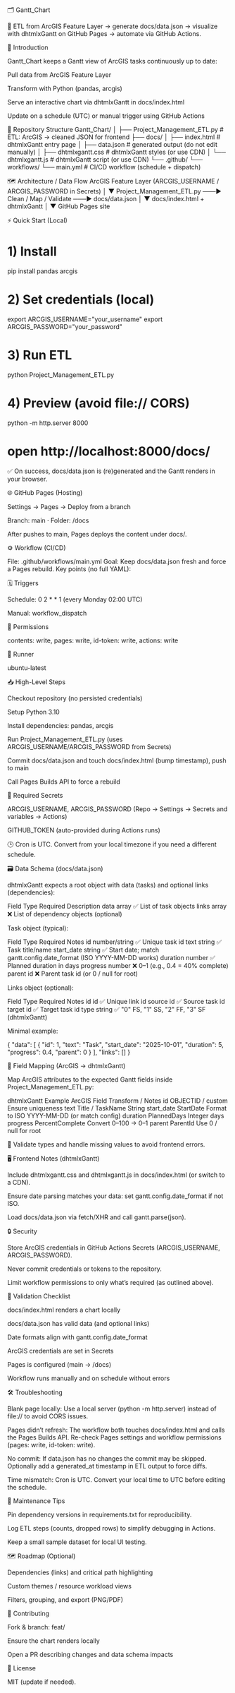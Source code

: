 🗂️ Gantt_Chart

📘 ETL from ArcGIS Feature Layer → generate docs/data.json → visualize with dhtmlxGantt on GitHub Pages → automate via GitHub Actions.

📖 Introduction

Gantt_Chart keeps a Gantt view of ArcGIS tasks continuously up to date:

Pull data from ArcGIS Feature Layer

Transform with Python (pandas, arcgis)

Serve an interactive chart via dhtmlxGantt in docs/index.html

Update on a schedule (UTC) or manual trigger using GitHub Actions

🧱 Repository Structure
Gantt_Chart/
│
├── Project_Management_ETL.py        # ETL: ArcGIS → cleaned JSON for frontend
├── docs/
│   ├── index.html                   # dhtmlxGantt entry page
│   ├── data.json                    # generated output (do not edit manually)
│   ├── dhtmlxgantt.css              # dhtmlxGantt styles (or use CDN)
│   └── dhtmlxgantt.js               # dhtmlxGantt script (or use CDN)
└── .github/
    └── workflows/
        └── main.yml                 # CI/CD workflow (schedule + dispatch)

🗺️ Architecture / Data Flow
ArcGIS Feature Layer
   (ARCGIS_USERNAME / ARCGIS_PASSWORD in Secrets)
            │
            ▼
Project_Management_ETL.py  ───►  Clean / Map / Validate  ───►  docs/data.json
                                                                  │
                                                                  ▼
                                                     docs/index.html + dhtmlxGantt
                                                                  │
                                                                  ▼
                                                            GitHub Pages site

⚡ Quick Start (Local)
# 1) Install
pip install pandas arcgis

# 2) Set credentials (local)
export ARCGIS_USERNAME="your_username"
export ARCGIS_PASSWORD="your_password"

# 3) Run ETL
python Project_Management_ETL.py

# 4) Preview (avoid file:// CORS)
python -m http.server 8000
# open http://localhost:8000/docs/


✅ On success, docs/data.json is (re)generated and the Gantt renders in your browser.

🌐 GitHub Pages (Hosting)

Settings → Pages → Deploy from a branch

Branch: main · Folder: /docs

After pushes to main, Pages deploys the content under docs/.

⚙️ Workflow (CI/CD)

File: .github/workflows/main.yml
Goal: Keep docs/data.json fresh and force a Pages rebuild.
Key points (no full YAML):

🗓️ Triggers

Schedule: 0 2 * * 1 (every Monday 02:00 UTC)

Manual: workflow_dispatch

🔐 Permissions

contents: write, pages: write, id-token: write, actions: write

🧱 Runner

ubuntu-latest

📥 High-Level Steps

Checkout repository (no persisted credentials)

Setup Python 3.10

Install dependencies: pandas, arcgis

Run Project_Management_ETL.py (uses ARCGIS_USERNAME/ARCGIS_PASSWORD from Secrets)

Commit docs/data.json and touch docs/index.html (bump timestamp), push to main

Call Pages Builds API to force a rebuild

🔑 Required Secrets

ARCGIS_USERNAME, ARCGIS_PASSWORD (Repo → Settings → Secrets and variables → Actions)

GITHUB_TOKEN (auto-provided during Actions runs)

🕒 Cron is UTC. Convert from your local timezone if you need a different schedule.

🗃️ Data Schema (docs/data.json)

dhtmlxGantt expects a root object with data (tasks) and optional links (dependencies):

Field	Type	Required	Description
data	array	✅	List of task objects
links	array	❌	List of dependency objects (optional)

Task object (typical):

Field	Type	Required	Notes
id	number/string	✅	Unique task id
text	string	✅	Task title/name
start_date	string	✅	Start date; match gantt.config.date_format (ISO YYYY-MM-DD works)
duration	number	✅	Planned duration in days
progress	number	❌	0–1 (e.g., 0.4 = 40% complete)
parent	id	❌	Parent task id (or 0 / null for root)

Links object (optional):

Field	Type	Required	Notes
id	id	✅	Unique link id
source	id	✅	Source task id
target	id	✅	Target task id
type	string	✅	"0" FS, "1" SS, "2" FF, "3" SF (dhtmlxGantt)

Minimal example:

{
  "data": [
    { "id": 1, "text": "Task", "start_date": "2025-10-01", "duration": 5, "progress": 0.4, "parent": 0 }
  ],
  "links": []
}

🔁 Field Mapping (ArcGIS → dhtmlxGantt)

Map ArcGIS attributes to the expected Gantt fields inside Project_Management_ETL.py:

dhtmlxGantt	Example ArcGIS Field	Transform / Notes
id	OBJECTID / custom	Ensure uniqueness
text	Title / TaskName	String
start_date	StartDate	Format to ISO YYYY-MM-DD (or match config)
duration	PlannedDays	Integer days
progress	PercentComplete	Convert 0–100 → 0–1
parent	ParentId	Use 0 / null for root

🧪 Validate types and handle missing values to avoid frontend errors.

🖥️ Frontend Notes (dhtmlxGantt)

Include dhtmlxgantt.css and dhtmlxgantt.js in docs/index.html (or switch to a CDN).

Ensure date parsing matches your data: set gantt.config.date_format if not ISO.

Load docs/data.json via fetch/XHR and call gantt.parse(json).

🔒 Security

Store ArcGIS credentials in GitHub Actions Secrets (ARCGIS_USERNAME, ARCGIS_PASSWORD).

Never commit credentials or tokens to the repository.

Limit workflow permissions to only what’s required (as outlined above).

🧪 Validation Checklist

 docs/index.html renders a chart locally

 docs/data.json has valid data (and optional links)

 Date formats align with gantt.config.date_format

 ArcGIS credentials are set in Secrets

 Pages is configured (main → /docs)

 Workflow runs manually and on schedule without errors

🛠️ Troubleshooting

Blank page locally: Use a local server (python -m http.server) instead of file:// to avoid CORS issues.

Pages didn’t refresh: The workflow both touches docs/index.html and calls the Pages Builds API. Re-check Pages settings and workflow permissions (pages: write, id-token: write).

No commit: If data.json has no changes the commit may be skipped. Optionally add a generated_at timestamp in ETL output to force diffs.

Time mismatch: Cron is UTC. Convert your local time to UTC before editing the schedule.

🧭 Maintenance Tips

Pin dependency versions in requirements.txt for reproducibility.

Log ETL steps (counts, dropped rows) to simplify debugging in Actions.

Keep a small sample dataset for local UI testing.

🗺️ Roadmap (Optional)

Dependencies (links) and critical path highlighting

Custom themes / resource workload views

Filters, grouping, and export (PNG/PDF)

🤝 Contributing

Fork & branch: feat/<name>

Ensure the chart renders locally

Open a PR describing changes and data schema impacts

📄 License

MIT (update if needed).
